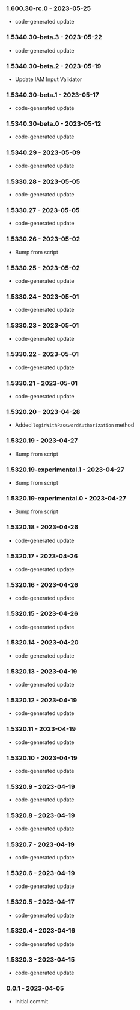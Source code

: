 ### 1.600.30-rc.0 - 2023-05-25

- code-generated update

### 1.5340.30-beta.3 - 2023-05-22

- code-generated update

### 1.5340.30-beta.2 - 2023-05-19

- Update IAM Input Validator

### 1.5340.30-beta.1 - 2023-05-17

- code-generated update

### 1.5340.30-beta.0 - 2023-05-12

- code-generated update

### 1.5340.29 - 2023-05-09

- code-generated update

### 1.5330.28 - 2023-05-05

- code-generated update

### 1.5330.27 - 2023-05-05

- code-generated update

### 1.5330.26 - 2023-05-02

- Bump from script

### 1.5330.25 - 2023-05-02

- code-generated update

### 1.5330.24 - 2023-05-01

- code-generated update

### 1.5330.23 - 2023-05-01

- code-generated update

### 1.5330.22 - 2023-05-01

- code-generated update

### 1.5330.21 - 2023-05-01

- code-generated update

### 1.5320.20 - 2023-04-28

- Added `loginWithPasswordAuthorization` method

### 1.5320.19 - 2023-04-27

- Bump from script

### 1.5320.19-experimental.1 - 2023-04-27

- Bump from script

### 1.5320.19-experimental.0 - 2023-04-27

- Bump from script

### 1.5320.18 - 2023-04-26

- code-generated update

### 1.5320.17 - 2023-04-26

- code-generated update

### 1.5320.16 - 2023-04-26

- code-generated update

### 1.5320.15 - 2023-04-26

- code-generated update

### 1.5320.14 - 2023-04-20

- code-generated update

### 1.5320.13 - 2023-04-19

- code-generated update

### 1.5320.12 - 2023-04-19

- code-generated update

### 1.5320.11 - 2023-04-19

- code-generated update

### 1.5320.10 - 2023-04-19

- code-generated update

### 1.5320.9 - 2023-04-19

- code-generated update

### 1.5320.8 - 2023-04-19

- code-generated update

### 1.5320.7 - 2023-04-19

- code-generated update

### 1.5320.6 - 2023-04-19

- code-generated update

### 1.5320.5 - 2023-04-17

- code-generated update

### 1.5320.4 - 2023-04-16

- code-generated update

### 1.5320.3 - 2023-04-15

- code-generated update

### 0.0.1 - 2023-04-05

- Initial commit